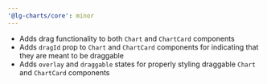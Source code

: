 ```yaml
---
'@lg-charts/core': minor
---
```


- Adds drag functionality to both `Chart` and `ChartCard` components
- Adds `dragId` prop to `Chart` and `ChartCard` components for indicating that they are meant to be draggable
- Adds `overlay` and `draggable` states for properly styling draggable `Chart` and `ChartCard` components
